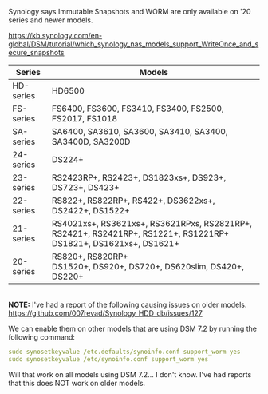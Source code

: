 Synology says Immutable Snapshots and WORM are only available on '20 series and newer models. 

https://kb.synology.com/en-global/DSM/tutorial/which_synology_nas_models_support_WriteOnce_and_secure_snapshots

| Series | Models |
|-----------|--|
| HD-series | HD6500 |
| FS-series | FS6400, FS3600, FS3410, FS3400, FS2500, FS2017, FS1018 |
| SA-series | SA6400, SA3610, SA3600, SA3410, SA3400, SA3400D, SA3200D |
| 24-series | DS224+ |
| 23-series | RS2423RP+, RS2423+, DS1823xs+, DS923+, DS723+, DS423+ |
| 22-series | RS822+, RS822RP+, RS422+, DS3622xs+, DS2422+, DS1522+ |
| 21-series | RS4021xs+, RS3621xs+, RS3621RPxs, RS2821RP+, RS2421+, RS2421RP+, RS1221+, RS1221RP+ <br> DS1821+, DS1621xs+, DS1621+ |
| 20-series | RS820+, RS820RP+ <br> DS1520+, DS920+, DS720+, DS620slim, DS420+, DS220+ |



<br>**NOTE:** I've had a report of the following causing issues on older models. https://github.com/007revad/Synology_HDD_db/issues/127 

We can enable them on other models that are using DSM 7.2 by running the following command:

```YAML
sudo synosetkeyvalue /etc.defaults/synoinfo.conf support_worm yes
sudo synosetkeyvalue /etc/synoinfo.conf support_worm yes
```
Will that work on all models using DSM 7.2... I don't know. I've had reports that this does NOT work on older models.
